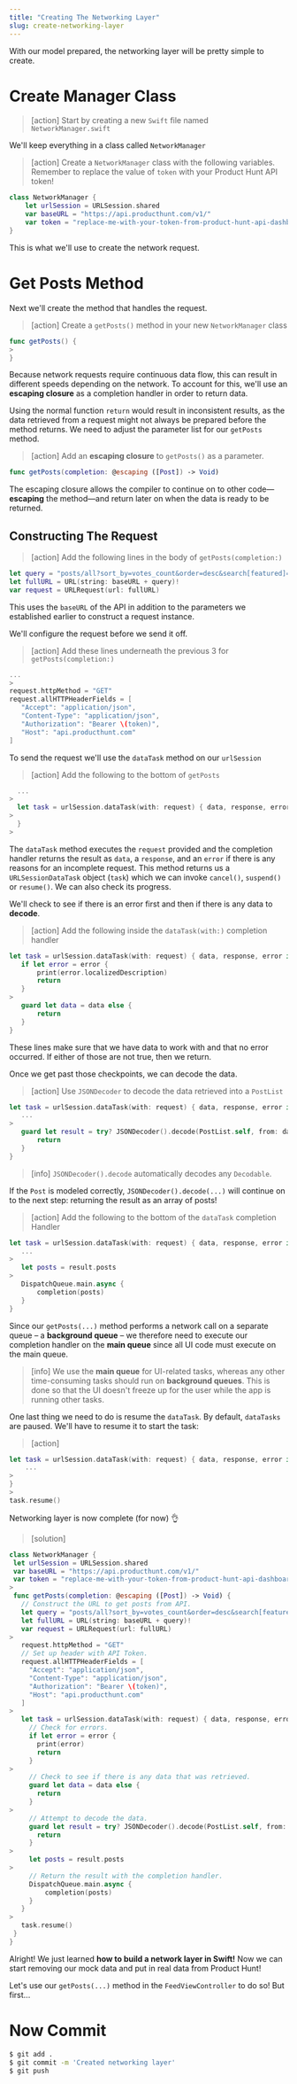 ```yaml
---
title: "Creating The Networking Layer"
slug: create-networking-layer
---
```


With our model prepared, the networking layer will be pretty simple to create.

# Create Manager Class

> [action]
Start by creating a new `Swift` file named `NetworkManager.swift`

We'll keep everything in a class called `NetworkManager`

> [action]
> Create a `NetworkManager` class with the following variables. Remember to replace the value of `token` with your Product Hunt API token!
>
```swift
class NetworkManager {
    let urlSession = URLSession.shared
    var baseURL = "https://api.producthunt.com/v1/"
    var token = "replace-me-with-your-token-from-product-hunt-api-dashboard-🙏"
}
```

This is what we'll use to create the network request.

# Get Posts Method

Next we'll create the method that handles the request.

> [action]
> Create a `getPosts()` method in your new `NetworkManager` class
>
```swift
func getPosts() {
>
}
```

Because network requests require continuous data flow, this can result in different speeds depending on the network. To account for this, we'll use an **escaping closure** as a completion handler in order to return data.

Using the normal function `return` would result in inconsistent results, as the data retrieved from a request might not always be prepared before the method returns. We need to adjust the parameter list for our `getPosts` method.

> [action]
> Add an **escaping closure** to `getPosts()` as a parameter.
>
```swift
func getPosts(completion: @escaping ([Post]) -> Void)
```

The escaping closure allows the compiler to continue on to other code—**escaping** the method—and return later on when the data is ready to be returned.

## Constructing The Request

> [action]
> Add the following lines in the body of `getPosts(completion:)`
>
```swift
let query = "posts/all?sort_by=votes_count&order=desc&search[featured]=true&per_page=20"
let fullURL = URL(string: baseURL + query)!
var request = URLRequest(url: fullURL)
```

This uses the `baseURL` of the API in addition to the parameters we established earlier to construct a request instance.

We'll configure the request before we send it off.

> [action]
> Add these lines underneath the previous 3 for `getPosts(completion:)`
>
```swift
...
>
request.httpMethod = "GET"
request.allHTTPHeaderFields = [
   "Accept": "application/json",
   "Content-Type": "application/json",
   "Authorization": "Bearer \(token)",
   "Host": "api.producthunt.com"
]
```

To send the request we'll use the `dataTask` method on our `urlSession`

> [action]
> Add the following to the bottom of `getPosts`
>
```swift
  ...
>
  let task = urlSession.dataTask(with: request) { data, response, error in
>   
  }
>
```

The `dataTask` method executes the `request` provided and the completion handler returns the result as `data`, a `response`, and an `error` if there is any reasons for an incomplete request. This method returns us a `URLSessionDataTask` object (`task`) which we can invoke `cancel()`, `suspend()` or `resume()`. We can also check its progress.

We'll check to see if there is an error first and then if there is any data to **decode**.

> [action]
> Add the following inside the `dataTask(with:)` completion handler
>
```swift
let task = urlSession.dataTask(with: request) { data, response, error in
   if let error = error {
       print(error.localizedDescription)
       return
   }
>
   guard let data = data else {
       return
   }
}
```

These lines make sure that we have data to work with and that no error occurred. If either of those are not true, then we return.

Once we get past those checkpoints, we can decode the data.

> [action]
> Use `JSONDecoder` to decode the data retrieved into a `PostList`
>
```swift
let task = urlSession.dataTask(with: request) { data, response, error in
   ...
>
   guard let result = try? JSONDecoder().decode(PostList.self, from: data) else {
       return
   }
}
```

<!-- -->

> [info]
> `JSONDecoder().decode` automatically decodes any `Decodable`.

If the `Post` is modeled correctly, `JSONDecoder().decode(...)` will continue on to the next step: returning the result as an array of posts!

> [action]
> Add the following to the bottom of the `dataTask` completion Handler
>
```swift
let task = urlSession.dataTask(with: request) { data, response, error in
   ...
>
   let posts = result.posts
>
   DispatchQueue.main.async {
       completion(posts)
   }
}
```

Since our `getPosts(...)` method performs a network call on a separate queue – a **background queue** – we therefore need to execute our completion handler on the **main queue** since all UI code must execute on the main queue.

>[info]
> We use the **main queue** for UI-related tasks, whereas any other time-consuming tasks should run on **background queues**. This is done so that the UI doesn't freeze up for the user while the app is running other tasks.

One last thing we need to do is resume the `dataTask`. By default, `dataTasks` are paused. We'll have to resume it to start the task:

> [action]
>
```swift
let task = urlSession.dataTask(with: request) { data, response, error in
    ...
>
}
>
task.resume()
```

Networking layer is now complete (for now) 👌

> [solution]
>
```swift
class NetworkManager {
 let urlSession = URLSession.shared
 var baseURL = "https://api.producthunt.com/v1/"
 var token = "replace-me-with-your-token-from-product-hunt-api-dashboard-🙏"
>
 func getPosts(completion: @escaping ([Post]) -> Void) {
   // Construct the URL to get posts from API.
   let query = "posts/all?sort_by=votes_count&order=desc&search[featured]=true&per_page=20"
   let fullURL = URL(string: baseURL + query)!
   var request = URLRequest(url: fullURL)
>
   request.httpMethod = "GET"
   // Set up header with API Token.
   request.allHTTPHeaderFields = [
     "Accept": "application/json",
     "Content-Type": "application/json",
     "Authorization": "Bearer \(token)",
     "Host": "api.producthunt.com"
   ]
>
   let task = urlSession.dataTask(with: request) { data, response, error in
     // Check for errors.
     if let error = error {
       print(error)
       return
     }
>
     // Check to see if there is any data that was retrieved.
     guard let data = data else {
       return
     }
>
     // Attempt to decode the data.
     guard let result = try? JSONDecoder().decode(PostList.self, from: data) else {
       return
     }
>
     let posts = result.posts
>
     // Return the result with the completion handler.
     DispatchQueue.main.async {
         completion(posts)
     }
   }
>
   task.resume()
 }
}
```

Alright! We just learned **how to build a network layer in Swift!** Now we can start removing our mock data and put in real data from Product Hunt!

Let's use our `getPosts(...)` method in the `FeedViewController` to do so! But first...

# Now Commit

```bash
$ git add .
$ git commit -m 'Created networking layer'
$ git push
```
